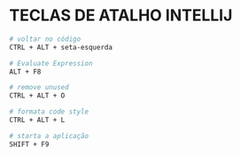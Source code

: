 # TECLAS DE ATALHO INTELLIJ

```bash
# voltar no código
CTRL + ALT + seta-esquerda 

# Evaluate Expression
ALT + F8

# remove unused
CTRL + ALT + O

# formata code style
CTRL + ALT + L

# starta a aplicação
SHIFT + F9

```